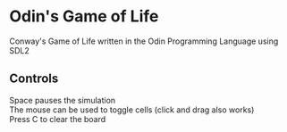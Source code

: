 # Odin's Game of Life
Conway's Game of Life written in the Odin Programming Language using SDL2

## Controls
Space pauses the simulation  
The mouse can be used to toggle cells (click and drag also works)  
Press C to clear the board  

